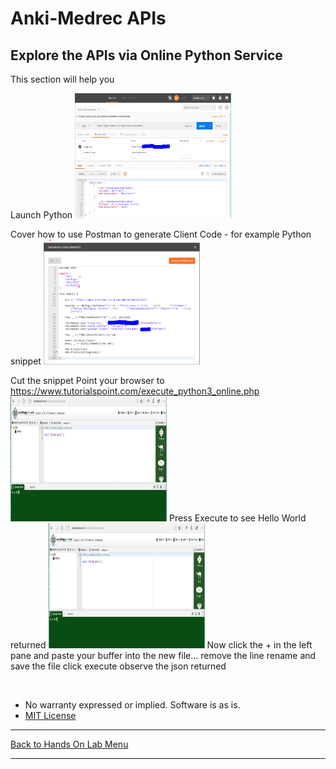 # Anki-Medrec APIs


## Explore the APIs via Online Python Service

This section will help you 

Launch Python
 <img src="./assets/img/postman1.PNG" width="250" height="200">

Cover how to use Postman to generate Client Code - for example Python snippet 
 <img src="./assets/img/postman2.PNG" width="250" height="200">

Cut the snippet 
Point your browser to https://www.tutorialspoint.com/execute_python3_online.php
 <img src="./assets/img/pythoneditor1.PNG" width="250" height="200">
Press Execute to see Hello World returned
 <img src="./assets/img/pythoneditor1.PNG" width="250" height="200">
Now click the + in the left pane and paste your buffer into the new file... 
remove the line 
rename and save the file
click execute
observe the json returned

<br>

* No warranty expressed or implied.  Software is as is.
* [MIT License](http://www.opensource.org/licenses/mit-license.html)

<hr />
<a href="handsonlabs" class="btn" >Back to Hands On Lab Menu</a>
<hr />

